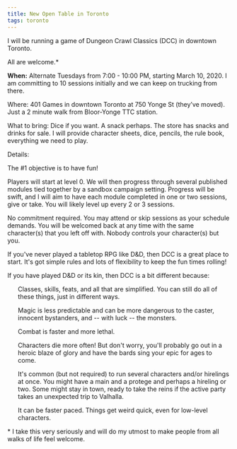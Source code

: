 ```yaml
---
title: New Open Table in Toronto
tags: toronto
---
```

I will be running a game of Dungeon Crawl Classics (DCC) in downtown Toronto.

All are welcome.*

<b>When:</b> Alternate Tuesdays from 7:00 - 10:00 PM, starting March 10, 2020. I am committing to 10 sessions initially and we can keep on trucking from there.

Where: 401 Games in downtown Toronto at 750 Yonge St (they’ve moved). Just a 2 minute walk from Bloor-Yonge TTC station.

What to bring: Dice if you want. A snack perhaps. The store has snacks and drinks for sale. I will provide character sheets, dice, pencils, the rule book, everything we need to play.

Details:

The #1 objective is to have fun!

Players will start at level 0. We will then progress through several published modules tied together by a sandbox campaign setting. Progress will be swift, and I will aim to have each module completed in one or two sessions, give or take. You will likely level up every 2 or 3 sessions.

No commitment required. You may attend or skip sessions as your schedule demands. You will be welcomed back at any time with the same character(s) that you left off with. Nobody controls your character(s) but you.

If you've never played a tabletop RPG like D&D, then DCC is a great place to start. It's got simple rules and lots of flexibility to keep the fun times rolling!

If you have played D&D or its kin, then DCC is a bit different because:
<ul>
Classes, skills, feats, and all that are simplified. You can still do all of these things, just in different ways.

Magic is less predictable and can be more dangerous to the caster, innocent bystanders, and -- with luck -- the monsters.

Combat is faster and more lethal. 

Characters die more often! But don't worry, you'll probably go out in a heroic blaze of glory and have the bards sing your epic for ages to come. 

It's common (but not required) to run several characters and/or hirelings at once. You might have a main and a protege and perhaps a hireling or two. Some might stay in town, ready to take the reins if the active party takes an unexpected trip to Valhalla.

It can be faster paced. Things get weird quick, even for low-level characters.
</ul>
* I take this very seriously and will do my utmost to make people from all walks of life feel welcome. 

